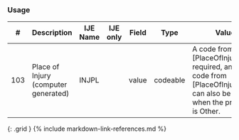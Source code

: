 ### Usage


| **#** |  **Description**   |  **IJE Name**   | IJE only |  **Field**  |  **Type**  | **Value Set**  |
| :---------: | ------------- | ------------ | :----------: |---------- | -------- | -------- |
| 103 | Place of Injury (computer generated) | INJPL| |value | codeable | A code from [PlaceOfInjuryVS] is required, an optional code from [PlaceOfInjuryOtherVS] can also be provided when the primary code is Other. | 
{: .grid }
{% include markdown-link-references.md %}
